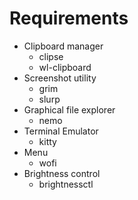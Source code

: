 # Requirements
- Clipboard manager
    - clipse
    - wl-clipboard
- Screenshot utility
    - grim
    - slurp
- Graphical file explorer
    - nemo
- Terminal Emulator
    - kitty
- Menu
    - wofi
- Brightness control
    - brightnessctl
